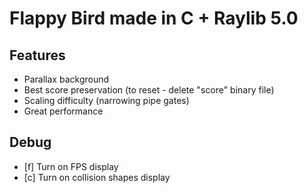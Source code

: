 # Flappy Bird made in C + Raylib 5.0

## Features

- Parallax background
- Best score preservation (to reset - delete "score" binary file)
- Scaling difficulty (narrowing pipe gates)
- Great performance

## Debug

- [f] Turn on FPS display
- [c] Turn on collision shapes display
